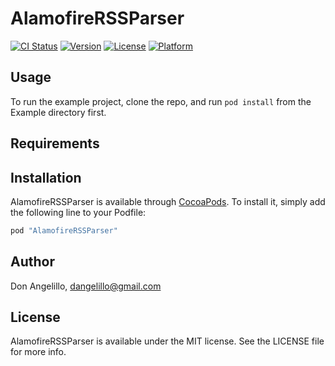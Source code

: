 # AlamofireRSSParser

[![CI Status](http://img.shields.io/travis/AdeptusAstartes/AlamofireRSSParser.svg?style=flat)](https://travis-ci.org/AdeptusAstartes/AlamofireRSSParser)
[![Version](https://img.shields.io/cocoapods/v/AlamofireRSSParser.svg?style=flat)](http://cocoapods.org/pods/AlamofireRSSParser)
[![License](https://img.shields.io/cocoapods/l/AlamofireRSSParser.svg?style=flat)](http://cocoapods.org/pods/AlamofireRSSParser)
[![Platform](https://img.shields.io/cocoapods/p/AlamofireRSSParser.svg?style=flat)](http://cocoapods.org/pods/AlamofireRSSParser)

## Usage

To run the example project, clone the repo, and run `pod install` from the Example directory first.

## Requirements

## Installation

AlamofireRSSParser is available through [CocoaPods](http://cocoapods.org). To install
it, simply add the following line to your Podfile:

```ruby
pod "AlamofireRSSParser"
```

## Author

Don Angelillo, dangelillo@gmail.com

## License

AlamofireRSSParser is available under the MIT license. See the LICENSE file for more info.
